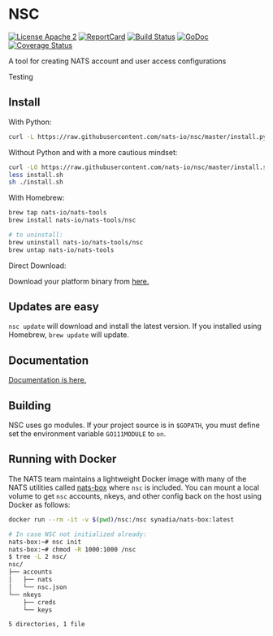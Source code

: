 # NSC

[![License Apache 2](https://img.shields.io/badge/License-Apache2-blue.svg)](https://www.apache.org/licenses/LICENSE-2.0)
[![ReportCard](http://goreportcard.com/badge/nats-io/nsc)](http://goreportcard.com/report/nats-io/nsc)
[![Build Status](https://travis-ci.org/nats-io/nsc.svg?branch=master)](http://travis-ci.org/nats-io/nsc)
[![GoDoc](http://godoc.org/github.com/nats-io/nsc?status.svg)](http://godoc.org/github.com/nats-io/nsc)
[![Coverage Status](https://coveralls.io/repos/github/nats-io/nsc/badge.svg?branch=master&service=github)](https://coveralls.io/github/nats-io/nsc?branch=master)

A tool for creating NATS account and user access configurations

Testing
## Install

With Python:

```bash
curl -L https://raw.githubusercontent.com/nats-io/nsc/master/install.py | python
```

Without Python and with a more cautious mindset:

```bash
curl -LO https://raw.githubusercontent.com/nats-io/nsc/master/install.sh
less install.sh
sh ./install.sh
```

With Homebrew:

```bash
brew tap nats-io/nats-tools
brew install nats-io/nats-tools/nsc

# to uninstall:
brew uninstall nats-io/nats-tools/nsc
brew untap nats-io/nats-tools
```

Direct Download:

Download your platform binary from [here.](https://github.com/nats-io/nsc/releases/latest)

## Updates are easy

`nsc update` will download and install the latest version. If you installed using Homebrew, `brew update` will update.

## Documentation

[Documentation is here.](https://nats-io.github.io/nsc/)

## Building

NSC uses go modules. If your project source is in `$GOPATH`, you must define set the environment variable `GO111MODULE` to `on`.

## Running with Docker

The NATS team maintains a lightweight Docker image with many of the NATS utilities called [nats-box](https://github.com/nats-io/nats-box) where `nsc` is included. You can mount a local volume to get `nsc` accounts, nkeys, and other config back on the host using Docker as follows:

```sh
docker run --rm -it -v $(pwd)/nsc:/nsc synadia/nats-box:latest

# In case NSC not initialized already:
nats-box:~# nsc init
nats-box:~# chmod -R 1000:1000 /nsc
$ tree -L 2 nsc/
nsc/
├── accounts
│   ├── nats
│   └── nsc.json
└── nkeys
    ├── creds
    └── keys

5 directories, 1 file
```
